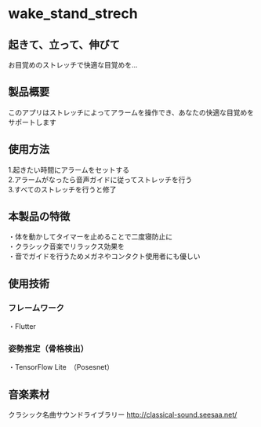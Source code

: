 # wake_stand_strech

## 起きて、立って、伸びて

お目覚めのストレッチで快適な目覚めを...

## 製品概要
このアプリはストレッチによってアラームを操作でき、あなたの快適な目覚めをサポートします

## 使用方法
1.起きたい時間にアラームをセットする<br>
2.アラームがなったら音声ガイドに従ってストレッチを行う<br>
3.すべてのストレッチを行うと修了<br>

## 本製品の特徴
・体を動かしてタイマーを止めることで二度寝防止に<br>
・クラシック音楽でリラックス効果を<br>
・音でガイドを行うためメガネやコンタクト使用者にも優しい<br>

## 使用技術

### フレームワーク
・Flutter

### 姿勢推定（骨格検出）
・TensorFlow Lite　（Posesnet）

## 音楽素材
クラシック名曲サウンドライブラリー http://classical-sound.seesaa.net/

